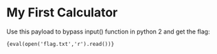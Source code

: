 # My First Calculator
Use this payload to bypass input() function in python 2 and get the flag:

```
{eval(open('flag.txt','r').read())}
```